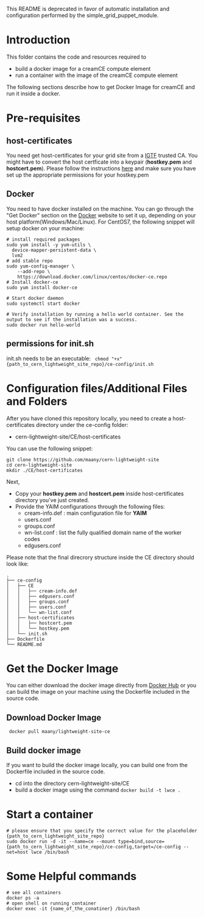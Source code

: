 
This README is deprecated in favor of automatic installation and configuration performed by the simple_grid_puppet_module.

# Introduction

This folder contains the code and resources required to 
 - build a docker image for a creamCE compute element
 - run a container with the image of the creamCE compute element
 
The following sections describe how to get Docker Image for creamCE and run it inside a docker.

# Pre-requisites

## host-certificates
You need get host-certificates for your grid site from a [IGTF](https://www.igtf.net) trusted CA.
You might have to convert the host certficate into a keypair (**hostkey.pem** and **hostcert.pem**). Please follow the instructions [here](https://ca.cern.ch/ca/Help/?kbid=024100) and make sure you have set up the appropriate permissions for your hostkey.pem
## Docker
You need to have docker installed on the machine.
You can go through the "Get Docker" section on the [Docker](https://www.docker.com) website to set it up, depending on your host platform(Windows/Mac/Linux).
For CentOS7, the following snippet will setup docker on your machine:
~~~
# install required packages
sudo yum install -y yum-utils \
  device-mapper-persistent-data \
  lvm2
# add stable repo
sudo yum-config-manager \
    --add-repo \
    https://download.docker.com/linux/centos/docker-ce.repo
# Install docker-ce
sudo yum install docker-ce

# Start docker daemon
sudo systemctl start docker

# Verify installation by running a hello world container. See the output to see if the installation was a success.
sudo docker run hello-world
~~~
## permissions for init.sh
init.sh needs to be an executable:
` chmod "+x" {path_to_cern_lightweight_site_repo}/ce-config/init.sh`
# Configuration files/Additional Files and Folders
After you have cloned this repository locally, you need to create a host-certificates directory under the ce-config folder:
 - cern-lightweight-site/CE/host-certificates
 
You can use the following snippet:
~~~
git clone https://github.com/maany/cern-lightweight-site
cd cern-lightweight-site
mkdir ./CE/host-certificates
~~~
Next, 
 - Copy your **hostkey.pem** and **hostcert.pem** inside host-certificates directory you've just created.
 - Provide the YAIM configurations through the following files:
   - cream-info.def : main configuration file for **YAIM** 
   - users.conf
   - groups.conf
   - wn-list.conf : list the fully qualified domain name of the worker codes
   - edgusers.conf

Please note that the final direcrory structure inside the CE directory should look like:
```
.
├── ce-config
│   ├── CE
│   │   ├── cream-info.def
│   │   ├── edgusers.conf
│   │   ├── groups.conf
│   │   ├── users.conf
│   │   └── wn-list.conf
│   ├── host-certificates
│   │   ├── hostcert.pem
│   │   └── hostkey.pem
│   └── init.sh
├── Dockerfile
└── README.md
```
# Get the Docker Image 
 
You can either download the docker image directly from [Docker Hub](https://hub.docker.com/r/maany/lightweight-site-ce/) or you can build the image on your machine using the Dockerfile included in the source code.
 
 ## Download Docker Image
 
` docker pull maany/lightweight-site-ce` 
 
 ## Build docker image
 If you want to build the docker image locally, you can build one from the Dockerfile included in the source code.
  - cd into the directory cern-lightweight-site/CE
  - build a docker image using the command
  `docker build -t lwce .`
  
# Start a container
 
```
# please ensure that you specify the correct value for the placeholder {path_to_cern_lightweight_site_repo}
sudo docker run -d -it --name=ce --mount type=bind,source={path_to_cern_lightweight_site_repo}/ce-config,target=/ce-config --net=host lwce /bin/bash

```

# Some Helpful commands
~~~
# see all containers
docker ps -a
# open shell on running container
docker exec -it {name_of_the_conatiner} /bin/bash
~~~

